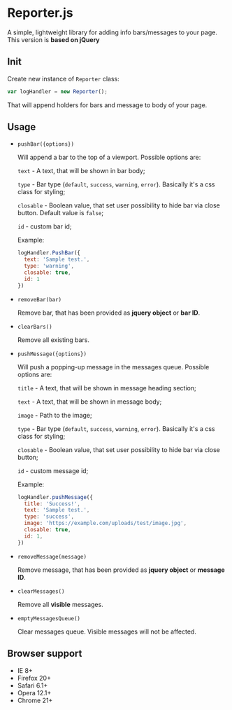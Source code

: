 # Reporter.js

A simple, lightweight library for adding info bars/messages to your page. This version is **based on jQuery**

## Init

Create new instance of `Reporter` class:

```javascript
var logHandler = new Reporter();
```

That will append holders for bars and message to body of your page.

## Usage

* `pushBar({options})`

  Will append a bar to the top of a viewport. Possible options are:  

  `text` - A text, that will be shown in bar body;

  `type` - Bar type (`default`, `success`, `warning`, `error`). Basically it's a css class for styling;

  `closable` - Boolean value, that set user possibility to hide bar via close button. Default value is `false`;

  `id` - custom bar id;

  Example: 

  ```js
  logHandler.PushBar({
    text: 'Sample test.',
    type: 'warning',
    closable: true,
    id: 1
  })
  ```

  

* `removeBar(bar)`

  Remove bar, that has been provided as **jquery object** or **bar ID**.

* `clearBars()`

  Remove all existing bars.

* `pushMessage({options})`

  Will push a popping-up message in the messages queue. Possible options are:  

  `title` - A text, that will be shown in message heading section;

  `text` - A text, that will be shown in message body;

  `image` - Path to the image;

  `type` - Bar type (`default`, `success`, `warning`, `error`). Basically it's a css class for styling;

  `closable` - Boolean value, that set user possibility to hide bar via close button;
  
  `id` - custom message id;

  Example:

  ```javascript
  logHandler.pushMessage({
    title: 'Success!',
    text: 'Sample test.',
    type: 'success',
    image: 'https://example.com/uploads/test/image.jpg',
    closable: true,
    id: 1,
  })
  ```

* `removeMessage(message)`

  Remove message, that has been provided as **jquery object** or **message ID**.

* `clearMessages()`

  Remove all **visible** messages.

* `emptyMessagesQueue()`

  Clear messages queue. Visible messages will not be affected.

## Browser support
* IE 8+
* Firefox 20+
* Safari 6.1+
* Opera 12.1+
* Chrome 21+
